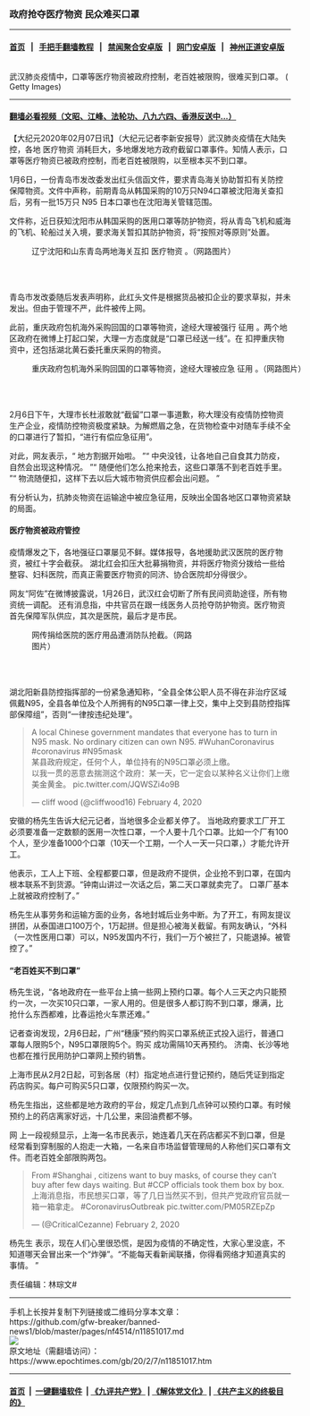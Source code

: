 ### 政府抢夺医疗物资 民众难买口罩
------------------------

#### [首页](https://github.com/gfw-breaker/banned-news1/blob/master/README.md) &nbsp;&nbsp;|&nbsp;&nbsp; [手把手翻墙教程](https://github.com/gfw-breaker/guides/wiki) &nbsp;&nbsp;|&nbsp;&nbsp; [禁闻聚合安卓版](https://github.com/gfw-breaker/bn-android) &nbsp;&nbsp;|&nbsp;&nbsp; [网门安卓版](https://github.com/oGate2/oGate) &nbsp;&nbsp;|&nbsp;&nbsp; [神州正道安卓版](https://github.com/SzzdOgate/update) 



<div><img alt="" class="aligncenter wp-post-image" src="https://i.epochtimes.com/assets/uploads/2020/02/GettyImages-1195315493-600x400.jpg"/>
<div class="red16 caption">
 <p>
  武汉肺炎疫情中，口罩等医疗物资被政府控制，老百姓被限购，很难买到口罩。 ( Getty Images)
 </p>
</div>
</div><hr/>

#### [翻墙必看视频（文昭、江峰、法轮功、八九六四、香港反送中...）](https://github.com/gfw-breaker/banned-news1/blob/master/pages/link3.md)

<div><p>
 【大纪元2020年02月07日讯】（大纪元记者李新安报导）武汉肺炎疫情在大陆失控，各地
 <ok href="https://www.epochtimes.com/gb/tag/%E5%8C%BB%E7%96%97%E7%89%A9%E8%B5%84.html">
  医疗物资
 </ok>
 消耗巨大，多地爆发地方政府截留口罩事件。知情人表示，口罩等医疗物资已被政府控制，而老百姓被限购，以至根本买不到口罩。
</p>
<p class="p4">
 <span class="s1">
  1月6日，一份青岛市发改委发出红头信函文件，要求青岛海关协助暂扣有关防控保障物资。文件中声称，前期青岛从韩国采购的10万只N94口罩被沈阳海关查扣后，另有一批15万只
  <span class="s7">
   N95
  </span>
  日本口罩也在沈阳海关管辖范围。
 </span>
</p>
<p class="p4">
 <span class="s1">
  文件称，近日获知沈阳市从韩国采购的医用口罩等防护物资，将从青岛飞机和威海的飞机、轮船过关入境，要求海关暂扣其防护物资，将“按照对等原则”处置。
 </span>
</p>
<figure class="wp-caption aligncenter" id="attachment_11851028" style="width: 400px">
 <ok href="http://i.epochtimes.com/assets/uploads/2020/02/d0.jpg">
  <img alt="" class="wp-image-11851028" src="http://i.epochtimes.com/assets/uploads/2020/02/d0-300x397.jpg"/>
 </ok>
 <br/><figcaption class="wp-caption-text">
  辽宁沈阳和山东青岛两地海关互扣
  <ok href="https://www.epochtimes.com/gb/tag/%E5%8C%BB%E7%96%97%E7%89%A9%E8%B5%84.html">
   医疗物资
  </ok>
  。（网路图片）
 </figcaption><br/>
</figure><br/>
<p class="p4">
 <span class="s1">
  青岛市发改委随后发表声明称，此红头文件是根据货品被扣企业的要求草拟，并未发出。但由于管理不严，此件被传上网。
 </span>
</p>
<p class="p4">
 <span class="s1">
  此前，重庆政府包机海外采购回国的口罩等物资，途经大理被强行
  <ok href="https://www.epochtimes.com/gb/tag/%E5%BE%81%E7%94%A8.html">
   征用
  </ok>
  。两个地区政府在微博上打起口架，大理一方态度就是“口罩已经送一线”。在
 </span>
 <span class="s2">
  扣押重庆物资中，还包括湖北黄石委托重庆采购的物资。
 </span>
</p>
<figure class="wp-caption aligncenter" id="attachment_11851040" style="width: 600px">
 <ok href="http://i.epochtimes.com/assets/uploads/2020/02/d1FotoJet.jpg">
  <img alt="" class="wp-image-11851040 size-large" src="http://i.epochtimes.com/assets/uploads/2020/02/d1FotoJet-600x400.jpg"/>
 </ok>
 <br/><figcaption class="wp-caption-text">
  重庆政府包机海外采购回国的口罩等物资，途经大理被应急
  <ok href="https://www.epochtimes.com/gb/tag/%E5%BE%81%E7%94%A8.html">
   征用
  </ok>
  。（网路图片）
 </figcaption><br/>
</figure><br/>
<p class="p7">
 <span class="s1">
  2月6日下午，大理市长杜淑敢就“截留”口罩一事道歉，称大理没有疫情防控物资生产企业，疫情防控物资极度紧缺。为解燃眉之急，在货物检查中对随车手续不全的口罩进行了暂扣，“进行有偿应急征用”。
 </span>
</p>
<p class="p9">
 <span class="s3">
  对此，网友表示，“
 </span>
 <span class="s4">
  地方割据开始啦。
 </span>
 <span class="s3">
  ”“
 </span>
 <span class="s1">
  中央没钱，让各地自己自食其力防疫，自然会出现这种情况。
 </span>
 <span class="s3">
  ”“
 </span>
 <span class="s1">
  随便他们怎么抢来抢去，这些口罩落不到老百姓手里。
 </span>
 <span class="s3">
  ”“
 </span>
 <span class="s1">
  物流随便扣，这样下去以后大城市物资供应都会出问题。
 </span>
 <span class="s3">
  ”
 </span>
</p>
<p class="p10">
 <span class="s1">
  有分析认为，抗肺炎物资在运输途中被应急征用，反映出全国各地区口罩物资紧缺的局面。
 </span>
</p>
<h4 class="p7">
 <span class="s1">
  医疗物资被政府管控
 </span>
</h4>
<p class="p7">
 <span class="s1">
  疫情爆发之下，各地强征口罩屡见不鲜。媒体报导，各地援助武汉医院的医疗物资，被红十字会截获。
 </span>
 湖北红会扣压大批募捐物资，并将医疗物资分拨给一些给整容、妇科医院，而真正需要医疗物资的同济、协合医院却分得很少。
</p>
<p class="p11">
 <span class="s5">
  网友“阿佐”在微博披露说，1月26日，武汉红会切断了所有民间资助途径，所有物资统一调配。
 </span>
 <span class="s1">
  还有消息指，中共官员在跟一线医务人员抢夺防护物资。医疗物资首先保障军队供应，其次是医院，最后才是市民。
 </span>
</p>
<figure class="wp-caption aligncenter" id="attachment_11851104" style="width: 300px">
 <ok href="http://i.epochtimes.com/assets/uploads/2020/02/WhatsApp-Image-2020-01-27-at-10.33.40.jpeg">
  <img alt="" class="wp-image-11851104 size-small" src="http://i.epochtimes.com/assets/uploads/2020/02/WhatsApp-Image-2020-01-27-at-10.33.40-300x651.jpeg"/>
 </ok>
 <br/><figcaption class="wp-caption-text">
  网传捐给医院的医疗用品遭消防队抢截。（网路图片）
 </figcaption><br/>
</figure><br/>
<p class="p7">
 <span class="s1">
  湖北阳新县防控指挥部的一份紧急通知称，“全县全体公职人员不得在非治疗区域佩戴N95，全县各单位及个人所拥有的N95口罩一律上交，集中上交到县防控指挥部保障组”，否则“一律按违纪处理”。
 </span>
</p>
<p class="p7">
</p>
<p>
</p>
<blockquote class="twitter-tweet">
 <p dir="ltr" lang="zh">
  A local Chinese government mandates that everyone has to turn in N95 mask. No ordinary citizen can own N95.
  <ok href="https://twitter.com/hashtag/WuhanCoronavirus?src=hash&amp;ref_src=twsrc%5Etfw">
   #WuhanCoronavirus
  </ok>
  <ok href="https://twitter.com/hashtag/coronavirus?src=hash&amp;ref_src=twsrc%5Etfw">
   #coronavirus
  </ok>
  <ok href="https://twitter.com/hashtag/N95mask?src=hash&amp;ref_src=twsrc%5Etfw">
   #N95mask
  </ok>
  <br/>
  某县政府规定，任何个人，单位持有的N95口罩必须上缴。
  <br/>
  以我一贯的恶意去揣测这个政府：某一天，它一定会以某种名义让你们上缴美金黄金。
  <ok href="https://t.co/JQWSZi4o9B">
   pic.twitter.com/JQWSZi4o9B
  </ok>
 </p>
 <p>
  — cliff wood (@cliffwood16)
  <ok href="https://twitter.com/cliffwood16/status/1224526771321757702?ref_src=twsrc%5Etfw">
   February 4, 2020
  </ok>
 </p>
</blockquote>
<p>
</p>
<p class="p7">
</p>
<p class="p12">
 <span class="s6">
  安徽的杨先生告诉大纪元记者，当地很多企业都关停了。
 </span>
 <span class="s1">
  当地政府要求工厂开工必须要准备一定数额的医用一次性口罩，一个人要十几个口罩。比如一个厂有100个人，至少准备1000个口罩（10天一个工期，一个人一天一只口罩，）才能允许开工。
 </span>
</p>
<p class="p14">
 <span class="s1">
  他表示，工人上下班、全程都要口罩，但是政府不提供，企业抢不到口罩，在国内根本联系不到货源。“钟南山讲过一次话之后，第二天口罩就卖完了。
 </span>
 <span class="s1">
  口罩厂基本上就被政府控制了。”
 </span>
</p>
<p class="p14">
 <span class="s1">
  杨先生从事劳务和运输方面的业务，各地封城后业务中断。为了开工，有网友提议拼团，从泰国进口100万个，1万起拼。但是担心被海关截留。有网友确认，“外科（一次性医用口罩）可以，N95发国内不行，我们一万个被拦了，只能退掉。被管控了。”
 </span>
</p>
<h4 class="p14">
 “老百姓买不到口罩”
</h4>
<p class="p14">
 <span class="s1">
  杨先生说，“各地政府在一些平台上搞一些网上预约口罩。每个人三天之内只能预约一次，一次买10只口罩，一家人用的。但是很多人都订购不到口罩，爆满，比抢什么东西都难，比春运抢火车票还难。”
 </span>
</p>
<p class="p15">
 <span class="s7">
  记者查询发现，2月6日起，广州“穗康”预约购买口罩系统正式投入运行，普通口罩每人限购5个，N95口罩限购5个。购买
  <span class="s7">
   成功需隔10天再预约。
  </span>
  <span class="s8">
   济南、长沙等地也都在推行民用防护口罩网上预约销售。
  </span>
 </span>
</p>
<p class="p17">
 <span class="s1">
  上海市民从2月2日起，可到各居（村）指定地点进行登记预约，随后凭证到指定药店购买。每户可购买5只口罩，仅限预约购买一次。
 </span>
</p>
<p class="p17">
 杨先生指出，这些都是地方政府的平台，规定几点到几点钟可以预约口罩。有时候预约上的药店离家好远，十几公里，来回油费都不够。
</p>
<p class="p19">
 网
 <span class="s1">
  上一段视频显示，上海一名市民表示，她连着几天在药店都买不到口罩，但是经常看到穿制服的人抱走一大箱，一名来自市场监督管理局的人称他们买口罩有文件。而老百姓全部限购两包。
 </span>
</p>
<p class="p19">
</p>
<p>
</p>
<blockquote class="twitter-tweet">
 <p dir="ltr" lang="ja">
  From
  <ok href="https://twitter.com/hashtag/Shanghai?src=hash&amp;ref_src=twsrc%5Etfw">
   #Shanghai
  </ok>
  , citizens want to buy masks, of course they can’t buy after few days waiting. But
  <ok href="https://twitter.com/hashtag/CCP?src=hash&amp;ref_src=twsrc%5Etfw">
   #CCP
  </ok>
  officials took them box by box.
  <br/>
  上海消息指，市民想买口罩，等了几日当然买不到，但共产党政府官员就一箱一箱拿走。
  <ok href="https://twitter.com/hashtag/CoronavirusOutbreak?src=hash&amp;ref_src=twsrc%5Etfw">
   #CoronavirusOutbreak
  </ok>
  <ok href="https://t.co/PM05RZEpZp">
   pic.twitter.com/PM05RZEpZp
  </ok>
 </p>
 <p>
  — (@CriticalCezanne)
  <ok href="https://twitter.com/CriticalCezanne/status/1223902817934397440?ref_src=twsrc%5Etfw">
   February 2, 2020
  </ok>
 </p>
</blockquote>
<p>
</p>
<p class="p19">
</p>
<p class="p17">
 <span class="s1">
  杨先生
 </span>
 <span class="s1">
  表示，现在人们心里很恐慌，是因为疫情的不确定性，大家心里没底，不知道哪天会冒出来一个“炸弹”。“不能每天看新闻联播，你得看网络才知道真实的事情。 ”
 </span>
</p>
<p class="p17">
 责任编辑：林琮文#
</p>
</div>
<hr/>
手机上长按并复制下列链接或二维码分享本文章：<br/>
https://github.com/gfw-breaker/banned-news1/blob/master/pages/nf4514/n11851017.md <br/>
<a href='https://github.com/gfw-breaker/banned-news1/blob/master/pages/nf4514/n11851017.md'><img src='https://github.com/gfw-breaker/banned-news1/blob/master/pages/nf4514/n11851017.md.png'/></a> <br/>
原文地址（需翻墙访问）：https://www.epochtimes.com/gb/20/2/7/n11851017.htm


------------------------
#### [首页](https://github.com/gfw-breaker/banned-news1/blob/master/README.md) &nbsp;|&nbsp; [一键翻墙软件](https://github.com/gfw-breaker/nogfw/blob/master/README.md) &nbsp;| [《九评共产党》](https://github.com/gfw-breaker/9ping.md/blob/master/README.md#九评之一评共产党是什么) | [《解体党文化》](https://github.com/gfw-breaker/jtdwh.md/blob/master/README.md) | [《共产主义的终极目的》](https://github.com/gfw-breaker/gczydzjmd.md/blob/master/README.md)


<img src='http://gfw-breaker.win/banned-news/pages/nf4514/n11851017.md' width='0px' height='0px'/>